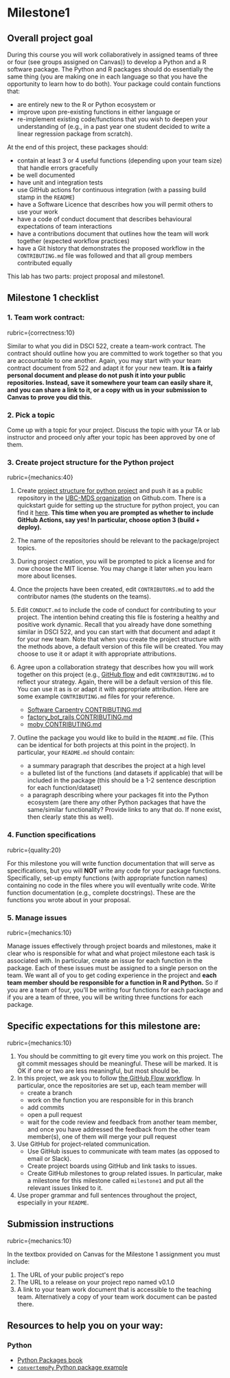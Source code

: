 # Milestone1

## Overall project goal

During this course you will work collaboratively in assigned teams of three or four (see groups assigned on Canvas)) to develop a Python and a R software package. The Python and R packages should do essentially the same thing (you are making one in each language so that you have the opportunity to learn how to do both).
Your package could contain functions that: 
- are entirely new to the R or Python ecosystem or 
- improve upon pre-existing functions in either language or
- re-implement existing code/functions that you wish to deepen your understanding of (e.g., in a past year one student decided to write a linear regression package from scratch).

At the end of this project, these packages should:
- contain at least 3 or 4 useful functions (depending upon your team size) that handle errors gracefully
- be well documented
- have unit and integration tests
- use GitHub actions for continuous integration (with a passing build stamp in the `README`)
- have a Software Licence that describes how you will permit others to use your work
- have a code of conduct document that describes behavioural expectations of team interactions
- have a contributions document that outlines how the team will work together (expected workflow practices)
- have a Git history that demonstrates the proposed workflow in the `CONTRIBUTING.md` file was followed and that all group members contributed equally

This lab has two parts: project proposal and milestone1. 

## Milestone 1 checklist

### 1. Team work contract:
rubric={correctness:10}

Similar to what you did in DSCI 522, create a team-work contract. The contract should outline how you are committed to work together so that you are accountable to one another. Again, you may start with your team contract document from 522 and adapt it for your new team. **It is a fairly personal document and please do not push it into your public repositories. Instead, save it somewhere your team can easily share it, and you can share a link to it, or a copy with us in your submission to Canvas to prove you did this.**

### 2. Pick a topic 

Come up with a topic for your project. Discuss the topic with your TA or lab instructor and proceed only after your topic has been approved by one of them. 

### 3. Create project structure for the Python project
rubric={mechanics:40}

1. Create [project structure for python project](https://py-pkgs.org/03-how-to-package-a-python) and push it as a public repository in the [UBC-MDS organization](https://github.com/UBC-MDS/) on Github.com. There is a quickstart guide for setting up the structure for python project, you can find it [here](https://github.com/UBC-MDS/cookiecutter-ubc-mds#quickstart). **This time when you are prompted as whether to include GitHub Actions, say yes! In particular, choose option 3 (build + deploy).**

1. The name of the repositories should be relevant to the package/project topics.

1. During project creation, you will be prompted to pick a license and for now choose the MIT license. You may change it later when you learn more about licenses.  

1. Once the projects have been created, edit `CONTRIBUTORS.md` to add the contributor names (the students on the teams).

1. Edit `CONDUCT.md` to include the code of conduct for  contributing to your project. The intention behind creating this file is fostering a healthy and positive work dynamic. Recall that you already have done  something similar in DSCI 522, and you can start with that document and adapt it for your new team. Note that when you create the project structure with the methods above, a default version of this file will be created. You may choose to use it or adapt it with appropriate attributions. 
 
1. Agree upon a collaboration strategy that describes how you will work together on this project (e.g., [GitHub flow](https://guides.github.com/introduction/flow/) and edit `CONTRIBUTING.md` to reflect your strategy. Again, there will be a default version of this file. You can use it as is or adapt it with appropriate attribution. Here are some example `CONTRIBUTING.md` files for your reference. 

    * [Software Carpentry CONTRIBUTING.md](https://github.com/swcarpentry/r-novice-inflammation/blob/gh-pages/CONTRIBUTING.md)
    * [factory_bot_rails CONTRIBUTING.md](https://github.com/thoughtbot/factory_bot_rails/blob/master/CONTRIBUTING.md)
    * [moby CONTRIBUTING.md](https://github.com/moby/moby/blob/master/CONTRIBUTING.md)


1. Outline the package you would like to build in the `README.md` file. (This can be identical for both projects at this point in the project). In particular, your `README.md` should contain:  
    - a summary paragraph that describes the project at a high level
    - a bulleted list of the functions (and datasets if applicable) that will be included in the package (this should be a 1-2 sentence description for each function/dataset)
    - a paragraph describing where your packages fit into the Python ecosystem (are there any other Python packages that have the same/similar functionality? Provide links to any that do. If none exist, then clearly state this as well).  

### 4. Function specifications
rubric={quality:20}

For this milestone you will write function documentation that will serve as specifications, but you will **NOT** write any code for your package functions. Specifically, set-up empty functions (with appropriate function names) containing no code in the files where you will eventually write code. Write function documentation (e.g., complete docstrings). These are the functions you wrote about in your proposal.

### 5. Manage issues
rubric={mechanics:10}

Manage issues effectively through project boards and milestones, make it clear who is responsible for what and what project milestone each task is associated with. In particular, create an issue for each function in the package. Each of these issues must be assigned to a single person on the team. We want all of you to get coding experience in the project and **each team member should be responsible for a function in R and Python.** So if you are a team of four, you'll be writing four functions for each package and if you are a team of three, you will be writing three functions for each package. 

## Specific expectations for this milestone are:
rubric={mechanics:10}

1. You should be committing to git every time you work on this project. The git commit messages should be meaningful. These will be marked. It is OK if one or two are less meaningful, but most should be.
2. In this project, we ask you to follow [the GitHub Flow workflow](https://guides.github.com/introduction/flow/). In particular, once the repositories are set up, each team member will 
    - create a branch
    - work on the function you are responsible for in this branch
    - add commits 
    - open a pull request
    - wait for the code review and feedback from another team member, and once you have addressed the feedback from the other team member(s), one of them will merge your pull request 
3. Use GitHub for project-related communication. 
    - Use GitHub issues to communicate with team mates (as opposed to email or Slack).
    - Create project boards using GitHub and link tasks to issues.
    - Create GitHub milestones to group related issues.  In particular, make a milestone for this milestone called `milestone1` and put all the relevant issues linked to it.
4. Use proper grammar and full sentences throughout the project, especially in your `README`. 

## Submission instructions
rubric={mechanics:10}

In the textbox provided on Canvas for the Milestone 1 assignment you must include:
1. The URL of your public project's repo
2. The URL to a release on your project repo named v0.1.0
3. A link to your team work document that is accessible to the teaching team. Alternatively a copy of your team work document can be pasted there.
    
## Resources to help you on your way:

### Python  
- [Python Packages book](https://py-pkgs.org/)
- [`convertempPy` Python package example](https://github.com/ttimbers/convertempPy)
